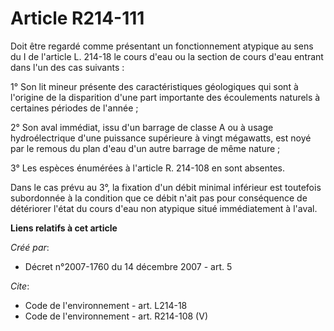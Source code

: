 # Article R214-111

Doit être regardé comme présentant un fonctionnement atypique au sens du I de l'article L. 214-18 le cours d'eau ou la
section de cours d'eau entrant dans l'un des cas suivants :

1° Son lit mineur présente des caractéristiques géologiques qui sont à l'origine de la disparition d'une part importante des
écoulements naturels à certaines périodes de l'année ;

2° Son aval immédiat, issu d'un barrage de classe A ou à usage hydroélectrique d'une puissance supérieure à vingt mégawatts,
est noyé par le remous du plan d'eau d'un autre barrage de même nature ;

3° Les espèces énumérées à l'article R. 214-108 en sont absentes.

Dans le cas prévu au 3°, la fixation d'un débit minimal inférieur est toutefois subordonnée à la condition que ce débit n'ait
pas pour conséquence de détériorer l'état du cours d'eau non atypique situé immédiatement à l'aval.

**Liens relatifs à cet article**

_Créé par_:

  - Décret n°2007-1760 du 14 décembre 2007 - art. 5

_Cite_:

  - Code de l'environnement - art. L214-18
  - Code de l'environnement - art. R214-108 (V)
